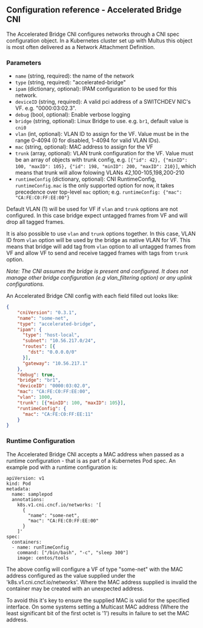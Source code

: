## Configuration reference - Accelerated Bridge CNI

The Accelerated Bridge CNI configures networks through a CNI spec configuration object. In a Kubernetes cluster set up with Multus this object is most often delivered as a Network Attachment Definition.


### Parameters
* `name` (string, required): the name of the network
* `type` (string, required): "accelerated-bridge"
* `ipam` (dictionary, optional): IPAM configuration to be used for this network.
* `deviceID` (string, required): A valid pci address of a SWITCHDEV NIC's VF. e.g. "0000:03:02.3".
* `debug` (bool, optional): Enable verbose logging
* `bridge` (string, optional): Linux Bridge to use. e.g. `br1`, default value is `cni0`
* `vlan` (int, optional): VLAN ID to assign for the VF. Value must be in the range 0-4094 (0 for disabled, 1-4094 for valid VLAN IDs).
* `mac` (string, optional): MAC address to assign for the VF
* `trunk` (array, optional): VLAN trunk configuration for the VF. 
  Value must be an array of objects with trunk config, e.g.
  `[{"id": 42}, {"minID": 100, "maxID": 105}, {"id": 198, "minID": 200, "maxID": 210}]`,
  which means that trunk will allow folowing VLANs 42,100-105,198,200-210
* `runtimeConfig` (dictionary, optional): CNI RuntimeConfig,
  `runtimeConfig.mac` is the only supported option for now, it takes precedence over top-level `mac` option;
  e.g. `runtimeConfig: {"mac": "CA:FE:C0:FF:EE:00"}`


Default VLAN (1) will be used for VF if `vlan` and `trunk` options are not configured.
In this case bridge expect untagged frames from VF and will drop all tagged frames.


It is also possible to use `vlan` and `trunk` options together. 
In this case, VLAN ID from `vlan` option will be used by the bridge as
native VLAN for VF. This means that bridge will add tag from `vlan` option to
all untagged frames from VF and allow VF to send and receive tagged frames with tags from `trunk` option.


_Note: The CNI assumes the bridge is present and configured. 
It does not manage other bridge configuration (e.g vlan_filtering option) or any uplink configurations._


An Accelerated Bridge CNI config with each field filled out looks like:

```json
{
    "cniVersion": "0.3.1",
    "name": "some-net",
    "type": "accelerated-bridge",
    "ipam": {
      "type": "host-local",
      "subnet": "10.56.217.0/24",
      "routes": [{
        "dst": "0.0.0.0/0"
      }],
      "gateway": "10.56.217.1"
    },
    "debug": true,
    "bridge": "br1",
    "deviceID": "0000:03:02.0",
    "mac": "CA:FE:C0:FF:EE:00",
    "vlan": 1000,
    "trunk": [{"minID": 100, "maxID": 105}],
    "runtimeConfig": {
      "mac": "CA:FE:C0:FF:EE:11"
    }
}
```

### Runtime Configuration

The Accelerated Bridge CNI accepts a MAC address when passed as a runtime configuration - that is as part of a Kubernetes Pod spec. An example pod with a runtime configuration is:

```
apiVersion: v1
kind: Pod
metadata:
  name: samplepod
  annotations:
    k8s.v1.cni.cncf.io/networks: '[
      {
        "name": "some-net",
        "mac": "CA:FE:C0:FF:EE:00"
      }
    ]'
spec:
  containers:
  - name: runTimeConfig
    command: ["/bin/bash", "-c", "sleep 300"]
    image: centos/tools

```

The above config will configure a VF of type "some-net" with the MAC address configured as the value supplied under the 'k8s.v1.cni.cncf.io/networks'. Where the MAC address supplied is invalid the container may be created with an unexpected address.

To avoid this it's key to ensure the supplied MAC is valid for the specified interface. On some systems setting a Multicast MAC address (Where the least significant bit of the first octet is '1') results in failure to set the MAC address.
